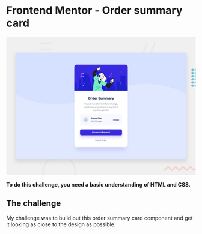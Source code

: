 # Frontend Mentor - Order summary card

![Design preview for the Order summary card coding challenge](./design/desktop-preview.jpg)


**To do this challenge, you need a basic understanding of HTML and CSS.**

## The challenge

My challenge was to build out this order summary card component and get it looking as close to the design as possible.

